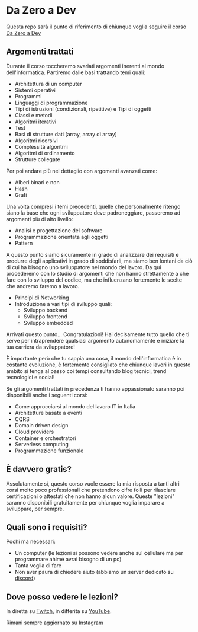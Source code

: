 # Da Zero a Dev

Questa repo sarà il punto di riferimento di chiunque voglia seguire il corso [Da Zero a Dev](https://linktr.ee/costadocet)

## Argomenti trattati

Durante il corso toccheremo svariati argomenti inerenti al mondo dell'informatica. Partiremo dalle basi trattando temi quali:

- Architettura di un computer
- Sistemi operativi
- Programmi
- Linguaggi di programmazione
- Tipi di istruzioni (condizionali, ripetitive) e Tipi di oggetti
- Classi e metodi
- Algoritmi iterativi
- Test
- Basi di strutture dati (array, array di array)
- Algoritmi ricorsivi
- Complessità algoritmi
- Algoritmi di ordinamento 
- Strutture collegate

Per poi andare più nel dettaglio con argomenti avanzati come:

- Alberi binari e non
- Hash
- Grafi

Una volta compresi i temi precedenti, quelle che personalmente ritengo siano la base che ogni sviluppatore deve padroneggiare, passeremo ad argomenti più di alto livello:

- Analisi e progettazione del software
- Programmazione orientata agli oggetti
- Pattern

A questo punto siamo sicuramente in grado di analizzare dei requisiti e produrre degli applicativi in grado di soddisfarli, ma siamo ben lontani da ciò di cui ha bisogno uno sviluppatore nel mondo del lavoro. Da qui procederemo con lo studio di argomenti che non hanno strettamente a che fare con lo sviluppo del codice, ma che influenzano fortemente le scelte che andremo faremo a lavoro.

- Principi di Networking
- Introduzione a vari tipi di sviluppo quali:
  - Sviluppo backend
  - Sviluppo frontend
  - Sviluppo embedded

Arrivati questo punto... Congratulazioni! Hai decisamente tutto quello che ti serve per intraprendere qualsiasi argomento autonomamente e iniziare la tua carriera da sviluppatore! 

È importante però che tu sappia una cosa, il mondo dell'informatica è in costante evoluzione, è fortemente consigliato che chiunque lavori in questo ambito si tenga al passo coi tempi consultando blog tecnici, trend tecnologici e social!

Se gli argomenti trattati in precedenza ti hanno appassionato saranno poi disponibili anche i seguenti corsi:

- Come approcciarsi al mondo del lavoro IT in Italia 
- Architetture basate a eventi
- CQRS
- Domain driven design
- Cloud providers
- Container e orchestratori
- Serverless computing
- Programmazione funzionale

## È davvero gratis? 

Assolutamente sì, questo corso vuole essere la mia risposta a tanti altri corsi molto poco professionali che pretendono cifre folli per rilasciare certificazioni o attestati che non hanno alcun valore. Queste "lezioni" saranno disponibili gratuitamente per chiunque voglia imparare a sviluppare, per sempre.

## Quali sono i requisiti? 

Pochi ma necessari: 

- Un computer (le lezioni si possono vedere anche sul cellulare ma per programmare ahimé avrai bisogno di un pc)
- Tanta voglia di fare
- Non aver paura di chiedere aiuto (abbiamo un server dedicato su [discord](https://discord.gg/NghxWTy89J))

## Dove posso vedere le lezioni? 

In diretta su [Twitch](https://www.twitch.tv/costadocet), in differita su [YouTube](https://www.youtube.com/@costadocet/). 

Rimani sempre aggiornato su [Instagram](https://www.instagram.com/costadocet.dev/)
